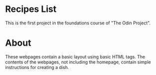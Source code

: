 # Recipes List

This is the first project in the foundations course of "The Odin Project".

# About

These webpages contain a basic layout using basic HTML tags. 
The contents of the webpages, not including the homepage, 
contain simple instructions for creating a dish.

